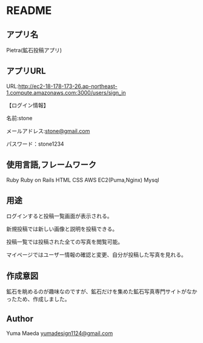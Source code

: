 # README

## アプリ名
Pietra(鉱石投稿アプリ)

## アプリURL
URL:http://ec2-18-178-173-26.ap-northeast-1.compute.amazonaws.com:3000/users/sign_in

【ログイン情報】

名前:stone

メールアドレス:stone@gmail.com

パスワード：stone1234

## 使用言語,フレームワーク
Ruby
Ruby on Rails
HTML
CSS
AWS
EC2(Puma,Nginx)
Mysql


## 用途
ログインすると投稿一覧画面が表示される。

新規投稿では新しい画像と説明を投稿できる。

投稿一覧では投稿された全ての写真を閲覧可能。

マイページではユーザー情報の確認と変更、自分が投稿した写真を見れる。

## 作成意図
鉱石を眺めるのが趣味なのですが、鉱石だけを集めた鉱石写真専門サイトがなかったため、作成しました。

## Author
Yuma Maeda
yumadesign1124@gmail.com
